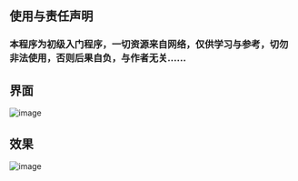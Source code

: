 ## 使用与责任声明
### 本程序为初级入门程序，一切资源来自网络，仅供学习与参考，切勿非法使用，否则后果自负，与作者无关......

## 界面
![image](https://github.com/shuihuayueye/little_spiders/blob/master/SMS%20Bomb/QQ%E6%88%AA%E5%9B%BE20190531223513.png)

## 效果
![image](https://github.com/shuihuayueye/little_spiders/blob/master/SMS%20Bomb/QQ%E5%9B%BE%E7%89%8720190531223836.jpg)
